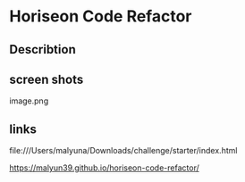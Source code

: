 # Horiseon Code Refactor

## Describtion 


 
 ## screen shots 
 image.png

## links 
file:///Users/malyuna/Downloads/challenge/starter/index.html

https://malyun39.github.io/horiseon-code-refactor/
 



